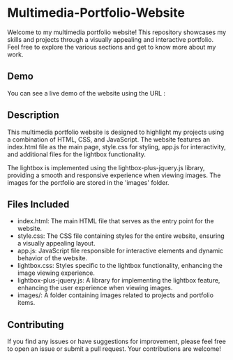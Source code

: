 # Multimedia-Portfolio-Website
Welcome to my multimedia portfolio website! This repository showcases my skills and projects through a visually appealing and interactive portfolio. Feel free to explore the various sections and get to know more about my work.

## Demo

You can see a live demo of the website using the URL : 

## Description

This multimedia portfolio website is designed to highlight my projects using a combination of HTML, CSS, and JavaScript. The website features an index.html file as the main page, style.css for styling, app.js for interactivity, and additional files for the lightbox functionality.

The lightbox is implemented using the lightbox-plus-jquery.js library, providing a smooth and responsive experience when viewing images. The images for the portfolio are stored in the 'images' folder.

## Files Included

* index.html: The main HTML file that serves as the entry point for the website.
* style.css: The CSS file containing styles for the entire website, ensuring a visually appealing layout.
* app.js: JavaScript file responsible for interactive elements and dynamic behavior of the website.
* lightbox.css: Styles specific to the lightbox functionality, enhancing the image viewing experience.
* lightbox-plus-jquery.js: A library for implementing the lightbox feature, enhancing the user experience when viewing images.
* images/: A folder containing images related to projects and portfolio items.

## Contributing

If you find any issues or have suggestions for improvement, please feel free to open an issue or submit a pull request. Your contributions are welcome!
